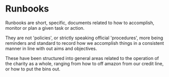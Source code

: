 # Runbooks

Runbooks are short, specific, documents related to how to accomplish, monitor or plan a given task or action. 

They are not 'policies', or strictly speaking official 'procedures', more being reminders and standard to record how we accomplish things in a consistent manner in line with out aims and objectives.

These have been structured into general areas related to the operation of the charity as a whole, ranging from how to off amazon from our credit line, or how to put the bins out.

